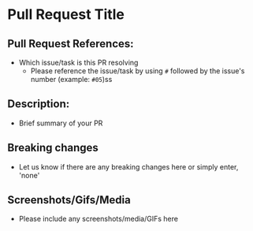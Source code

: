 # Pull Request Title

## Pull Request References:
- Which issue/task is this PR resolving
  - Please reference the issue/task by using `#` followed by the issue's number (example: `#05`)ss

## Description:
- Brief summary of your PR

## Breaking changes
- Let us know if there are any breaking changes here or simply enter, 'none'

## Screenshots/Gifs/Media
- Please include any screenshots/media/GIFs here

